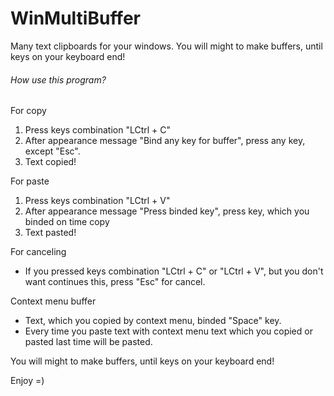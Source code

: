 # WinMultiBuffer
Many text clipboards for your windows.
You will might to make buffers, until keys on your keyboard end!
###### How use this program? ###### 
For copy
1. Press keys combination "LCtrl + C"
2. After appearance message "Bind any key for buffer", press any key, except "Esc".
3. Text copied!

For paste
1. Press keys combination "LCtrl + V"
2. After appearance message "Press binded key", press key, which you binded on time copy
3. Text pasted!

For canceling
- If you pressed keys combination "LCtrl + C" or "LCtrl + V", but you don't want continues this, press "Esc" for cancel.

Context menu buffer
- Text, which you copied by context menu, binded "Space" key.
- Every time you paste text with context menu text which you copied or pasted last time will be pasted.

You will might to make buffers, until keys on your keyboard end!

Enjoy =)
